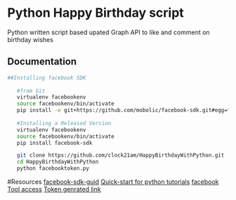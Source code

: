 # Python Happy Birthday script

Python written script based upated Graph API to like and comment on birthday wishes 

## Documentation

```sh
##Installing facebook SDK
   
   #from Git 
   virtualenv facebookenv
   source facebookenv/bin/activate
   pip install -e git+https://github.com/mobolic/facebook-sdk.git#egg=facebook-sdk 
   
   #Installing a Released Version
   virtualenv facebookenv
   source facebookenv/bin/activate
   pip install facebook-sdk

   git clone https://github.com/clock21am/HappyBirthdayWithPython.git
   cd HappyBirthdayWithPython
   python facebooktoken.py

```

#Resources
[facebook-sdk-guid](http://facebook-sdk.readthedocs.io/en/latest/index.html)
[Quick-start for python tutorials](http://docs.python-requests.org/en/latest/user/quickstart/#timeouts)
[facebook Tool access](https://developers.facebook.com/docs/graph-api)
[Token genrated link](https://developers.facebook.com/tools/explorer/145634995501895/)
 